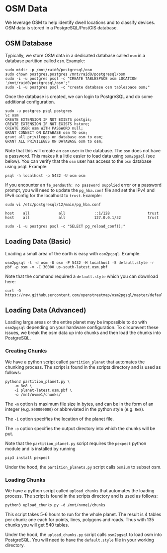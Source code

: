 # OSM Data

We leverage OSM to help identify dwell locations and to classify devices. OSM data is stored in a PostgreSQL/PostGIS database. 

## OSM Database
Typically, we store OSM data in a dedicated database called `osm` in a database partition called `osm`. Example:
```
sudo mkdir -p /mnt/raid0/postgresql/osm
sudo chown postgres.postgres /mnt/raid0/postgresql/osm
sudo -i -u postgres psql -c "CREATE TABLESPACE osm LOCATION '/mnt/raid0/postgresql/osm';"
sudo -i -u postgres psql -c "create database osm tablespace osm;"
```

Once the database is created, we can login to PostgreSQL and do some additional configuration. 
```
sudo -u postgres psql postgres
\c osm
CREATE EXTENSION IF NOT EXISTS postgis;
CREATE EXTENSION IF NOT EXISTS hstore;
CREATE USER osm WITH PASSWORD null;
GRANT CONNECT ON DATABASE osm TO osm;
grant all privileges on database osm to osm;
GRANT ALL PRIVILEGES ON DATABASE osm to osm;
```
Note that this will create an `osm` user in the database. The `osm` does not have a password. This makes it a little easier to load data using `osm2pgsql` (see below). You can verify that the `osm` user has access to the `osm` database using psql. Example:
```
psql -h localhost -p 5432 -U osm osm
```
If you encounter an `fe_sendauth: no password supplied` error or a password prompt, you will need to update the `pg_hba.conf` file and set the IPv4 and IPv6 config for the localhost to `trust`. Example:
```
sudo vi /etc/postgresql/12/main/pg_hba.conf

host    all             all             ::1/128                 trust
host    all             all             127.0.0.1/32            trust

sudo -i -u postgres psql -c "SELECT pg_reload_conf();"
```


## Loading Data (Basic)
Loading a small area of the earth is easy with `osm2pgsql`. Example:
```
osm2pgsql -l -d osm -U osm -P 5432 -H localhost -S default.style -r pbf -p osm -v -C 30000 us-south-latest.osm.pbf
```
Note that the command required a `default.style` which you can download here:
```
curl -O https://raw.githubusercontent.com/openstreetmap/osm2pgsql/master/default.style
```

## Loading Data (Advanced)
Loading large areas or the entire planet may be impossible to do with `osm2pgsql` depending on your hardware configuration. To circumvent these issues, we break the osm data up into chunks and then load the chunks into PostgreSQL.


### Creating Chunks
We have a python script called `partition_planet` that automates the chunking process. The script is found in the scripts directory and is used as follows:
```
python3 partition_planet.py \
    -m 8e8 \
    -i planet-latest.osm.pbf \
    -o /mnt/nvme1/chunks/
```
The `-m` option is maximum file size in bytes, and can be in the form of an integer (e.g. `800000000`) or abbreviated in the python style (e.g. `8e8`).

The `-i` option specifies the location of the planet file.

The `-o` option specifies the output directory into which the chunks will be put.

Note that the `partition_planet.py` script requires the `pexpect` python module and is installed by running 
```
pip3 install pexpect
```
Under the hood, the `partition_planets.py` script calls `osmium` to subset osm.

### Loading Chunks
We have a python script called `upload_chunks` that automates the loading process. The script is found in the scripts directory and is used as follows:

```
python3 upload_chunks.py -d /mnt/nvme1/chunks
```
This script takes 5-6 hours to run for the whole planet. 
The result is 4 tables per chunk: one each for points, lines, polygons and roads. Thus with 135 chunks you will get 540 tables.

Under the hood, the `upload_chunks.py` script calls `osm2pgsql` to load osm into PostgreSQL. You will need to have the `default.style` file in your working directory.
